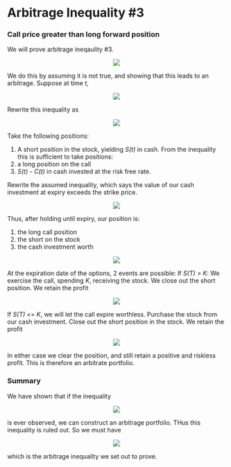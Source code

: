 <h1>Arbitrage Inequality #3</h1>

<h3>Call price greater than long forward position</h3>
We will prove arbitrage ineqaulity #3.

<p align="center">
<img src="https://render.githubusercontent.com/render/math?math=C \( t ) \ge S \( t ) - e^{-r \( T - t )} K ">
</p>

We do this by assuming it is not true, and showing that this leads to an arbitrage. Suppose at time _t_,

<p align="center">
<img src="https://render.githubusercontent.com/render/math?math=C \( t ) < S \( t ) - e^{-r \( T - t )} K">
</p>

Rewrite this inequality as

<p align="center">
<img src="https://render.githubusercontent.com/render/math?math=C \( t ) %2B e^{-r \( T - t )} K < S \( t )">
</p>

Take the following positions:
<ol>
  <li>A short position in the stock, yielding <i>S(t)</i> in cash. From the inequality this is sufficient to take positions:</li>
  <li>a long position on the call</li>
  <li><i>S(t) - C(t)</i> in cash invested at the risk free rate.</li>
</ol>

Rewrite the assumed inequality, which says the value of our cash investment at expiry exceeds the strike price.

<p align="center">
<img src="https://render.githubusercontent.com/render/math?math=K < e^{r \( T - t )} \( S \( t ) - C \( t ) )">
</p>

Thus, after holding until expiry, our position is:
<ol>
  <li>the long call position</li>
  <li>the short on the stock</li>
  <li>the cash investment worth</li>
  </ol>
  
  <p align="center">
<img src="https://render.githubusercontent.com/render/math?math=e^{r \( T - t ) } \( S \( t ) - C \( t ) )">
</p>

At the expiration date of the options, 2 events are possible: If _S(T) > K_: We exercise the call, spending _K_, receiving the stock. We close out the short position. We retain the profit

<p align="center">
<img src="https://render.githubusercontent.com/render/math?math=e^{r \( T - t )} \( S \( t ) - C \( t ) ) - K > 0">
</p>

If _S(T) <= K_, we will let the call expire worthless. Purchase the stock from our cash investment. Close out the short position in the stock. We retain the profit

<p align="center">
<img src="https://render.githubusercontent.com/render/math?math=e^{r \( T - t )} \( S \( t ) - C \( t ) ) - S \( T ) \ge e^{r \( T - t )} \( S \( t ) - C \( t ) ) - K">
</p>

In either case we clear the position, and still retain a positive and riskless profit. This is therefore an arbitrate portfolio. 

<h3>Summary</h3>
We have shown that if the inequality

<p align="center">
<img src="https://render.githubusercontent.com/render/math?math=C \( t ) < S \( t ) - e^{-r \( T - t )} K">
</p>

is ever observed, we can construct an arbitrage portfolio. THus this inequality is ruled out. So we must have

<p align="center">
<img src="https://render.githubusercontent.com/render/math?math=C \( t ) \ge S \( t ) - e^{-r \( T - t )} K">
</p>

which is the arbitrage inequality we set out to prove.
